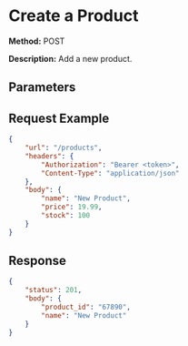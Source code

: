 # Create a Product
**Method:** POST

**Description:** Add a new product.

## Parameters
<!-- Add parameters here -->

## Request Example
```json
{
    "url": "/products",
    "headers": {
        "Authorization": "Bearer <token>",
        "Content-Type": "application/json"
    },
    "body": {
        "name": "New Product",
        "price": 19.99,
        "stock": 100
    }
}
```

## Response
```json
{
    "status": 201,
    "body": {
        "product_id": "67890",
        "name": "New Product"
    }
}
```
